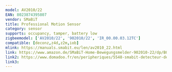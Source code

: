 ```yaml
---
model: AV2010/22
EAN: 8023874395807
vendor: SMaBiT
title: Professional Motion Sensor
category: sensor
supports: occupancy, tamper, battery low
zigbeemodel: ['AV2010/22', '902010/22', 'IR_00.00.03.12TC']
compatible: [deconz,z4d,z2m,iob]
mlink: https://manuals.smabit.eu/len/av2010_22.html
link: https://www.amazon.de/SMaBiT-Home-Bewegungsmelder-902010-22/dp/B00H3NJ20Q
link2: https://www.domadoo.fr/en/peripheriques/5548-smabit-detecteur-de-mouvement-professionnel-zigbee-8023874395807.html
link3: 
---
```

